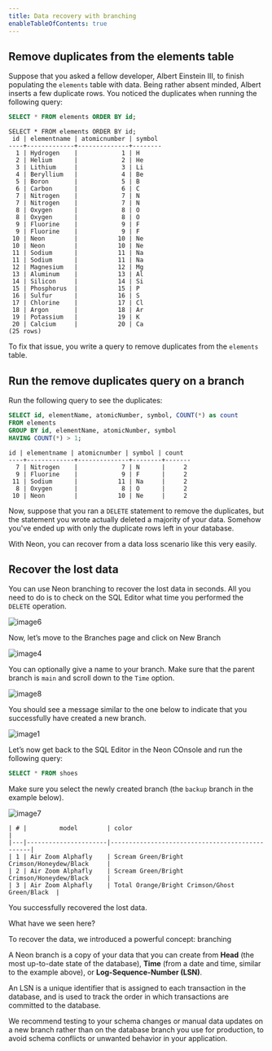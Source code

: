 ```yaml
---
title: Data recovery with branching
enableTableOfContents: true
---
```


## Remove duplicates from the elements table

Suppose that you asked a fellow developer, Albert Einstein III, to finish populating the `elements` table with data. Being rather absent minded, Albert inserts a few duplicate rows. You noticed the duplicates when running the following query:

```sql
SELECT * FROM elements ORDER BY id;
```

```text
SELECT * FROM elements ORDER BY id;
 id | elementname | atomicnumber | symbol 
----+-------------+--------------+--------
  1 | Hydrogen    |            1 | H
  2 | Helium      |            2 | He
  3 | Lithium     |            3 | Li
  4 | Beryllium   |            4 | Be
  5 | Boron       |            5 | B
  6 | Carbon      |            6 | C
  7 | Nitrogen    |            7 | N
  7 | Nitrogen    |            7 | N
  8 | Oxygen      |            8 | O
  8 | Oxygen      |            8 | O
  9 | Fluorine    |            9 | F
  9 | Fluorine    |            9 | F
 10 | Neon        |           10 | Ne
 10 | Neon        |           10 | Ne
 11 | Sodium      |           11 | Na
 11 | Sodium      |           11 | Na
 12 | Magnesium   |           12 | Mg
 13 | Aluminum    |           13 | Al
 14 | Silicon     |           14 | Si
 15 | Phosphorus  |           15 | P
 16 | Sulfur      |           16 | S
 17 | Chlorine    |           17 | Cl
 18 | Argon       |           18 | Ar
 19 | Potassium   |           19 | K
 20 | Calcium     |           20 | Ca
(25 rows)
```

To fix that issue, you write a query to remove duplicates from the `elements` table.

## Run the remove duplicates query on a branch

Run the following query to see the duplicates:

```sql
SELECT id, elementName, atomicNumber, symbol, COUNT(*) as count
FROM elements
GROUP BY id, elementName, atomicNumber, symbol
HAVING COUNT(*) > 1;
```

```text
id | elementname | atomicnumber | symbol | count 
----+-------------+--------------+--------+-------
  7 | Nitrogen    |            7 | N      |     2
  9 | Fluorine    |            9 | F      |     2
 11 | Sodium      |           11 | Na     |     2
  8 | Oxygen      |            8 | O      |     2
 10 | Neon        |           10 | Ne     |     2
```

Now, suppose that you ran a `DELETE` statement to remove the duplicates, but the statement you wrote actually deleted a majority of your data. Somehow you've ended up with only the duplicate rows left in your database.

With Neon, you can recover from a data loss scenario like this very easily.

## Recover the lost data

You can use Neon branching to recover the lost data in seconds. All you need to do is to check on the SQL Editor what time you performed the `DELETE` operation.

![image6](https://user-images.githubusercontent.com/13738772/213742652-05006170-1274-4cf9-8e8a-69dcc28d0065.png)

Now, let’s move to the Branches page and click on New Branch

![image4](https://user-images.githubusercontent.com/13738772/213742714-1f1a5b24-d04c-469c-b9fe-cdbe9b92ff9c.png)

You can optionally give a name to your branch. Make sure that the parent branch is `main` and scroll down to the `Time` option.

![image8](https://user-images.githubusercontent.com/13738772/213742797-5ebbdd65-5927-4113-8e40-cc4c65a6db34.png)

You should see a message similar to the one below to indicate that you successfully have created a new branch.

![image1](https://user-images.githubusercontent.com/13738772/213742922-df6b0e88-5e89-4f21-a169-3871df8f293c.png)

Let’s now get back to the SQL Editor in the Neon COnsole and run the following query:

```sql
SELECT * FROM shoes
```

Make sure you select the newly created branch (the `backup` branch in the example below).

![image7](https://user-images.githubusercontent.com/13738772/213742990-775a1c53-aa7c-412e-95cf-60262121224b.png)

```text
| # |         model        | color                                          |
|---|----------------------|------------------------------------------------|
| 1 | Air Zoom Alphafly    | Scream Green/Bright Crimson/Honeydew/Black     |
| 2 | Air Zoom Alphafly    | Scream Green/Bright Crimson/Honeydew/Black     |
| 3 | Air Zoom Alphafly    | Total Orange/Bright Crimson/Ghost Green/Black  |
```

You successfully recovered the lost data.

What have we seen here?

To recover the data, we introduced a powerful concept: branching

A Neon branch is a copy of your data that you can create from **Head** (the most up-to-date state of the database), **Time** (from a date and time, similar to the example above), or **Log-Sequence-Number (LSN)**.

An LSN is a unique identifier that is assigned to each transaction in the database, and is used to track the order in which transactions are committed to the database.

<Admonition type="note">
We recommend testing to your schema changes or manual data updates on a new branch rather than on the database branch you use for production, to avoid schema conflicts or unwanted behavior in your application.
</Admonition>

